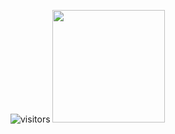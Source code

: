 ![visitors](https://visitor-badge.glitch.me/badge?page_id=Kirozai)
<img height="180em" src="https://github-readme-stats.vercel.app/api?username=Kirozai&show_icons=true&hide_border=true&&count_private=true&include_all_commits=true" />
